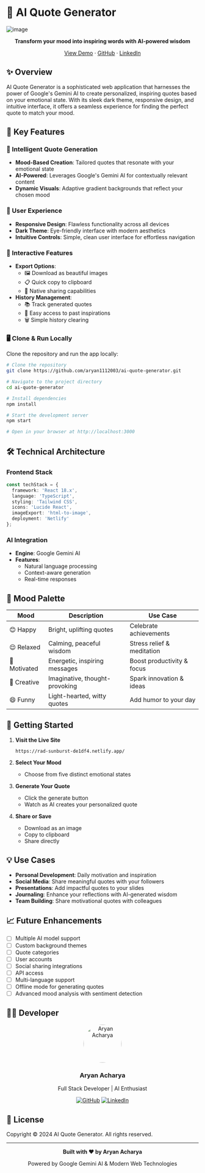 # 🌟 AI Quote Generator

![image](https://github.com/user-attachments/assets/7c6b9150-85d5-440f-ab2b-632903010ea7)


  <p align="center">
    <strong>Transform your mood into inspiring words with AI-powered wisdom</strong>
  </p>

  <p align="center">
    <a href="https://rad-sunburst-de1df4.netlify.app/" target="_blank">View Demo</a>
    ·
    <a href="https://github.com/aryan1112003/ai-quote-generator" target="_blank">GitHub</a>
    ·
    <a href="https://www.linkedin.com/in/aryan-acharya-9b939b316/" target="_blank">LinkedIn</a>
  </p>
</div>

## ✨ Overview

AI Quote Generator is a sophisticated web application that harnesses the power of Google's Gemini AI to create personalized, inspiring quotes based on your emotional state. With its sleek dark theme, responsive design, and intuitive interface, it offers a seamless experience for finding the perfect quote to match your mood.

## 🎯 Key Features

### 🎨 Intelligent Quote Generation
- **Mood-Based Creation**: Tailored quotes that resonate with your emotional state
- **AI-Powered**: Leverages Google's Gemini AI for contextually relevant content
- **Dynamic Visuals**: Adaptive gradient backgrounds that reflect your chosen mood

### 📱 User Experience
- **Responsive Design**: Flawless functionality across all devices
- **Dark Theme**: Eye-friendly interface with modern aesthetics
- **Intuitive Controls**: Simple, clean user interface for effortless navigation

### 💫 Interactive Features
- **Export Options**:
  - 🖼️ Download as beautiful images
  - 📋 Quick copy to clipboard
  - 🔗 Native sharing capabilities
- **History Management**:
  - 📚 Track generated quotes
  - 🔄 Easy access to past inspirations
  - 🗑️ Simple history clearing

### 🖥️ Clone & Run Locally

Clone the repository and run the app locally:

```bash
# Clone the repository
git clone https://github.com/aryan1112003/ai-quote-generator.git

# Navigate to the project directory
cd ai-quote-generator

# Install dependencies
npm install

# Start the development server
npm start

# Open in your browser at http://localhost:3000
```

## 🛠️ Technical Architecture

### Frontend Stack
```typescript
const techStack = {
  framework: 'React 18.x',
  language: 'TypeScript',
  styling: 'Tailwind CSS',
  icons: 'Lucide React',
  imageExport: 'html-to-image',
  deployment: 'Netlify'
};
```

### AI Integration
- **Engine**: Google Gemini AI
- **Features**:
  - Natural language processing
  - Context-aware generation
  - Real-time responses

## 🎨 Mood Palette

| Mood       | Description                        | Use Case                          |
|------------|------------------------------------|------------------------------------|
| 😊 Happy   | Bright, uplifting quotes          | Celebrate achievements            |
| 😌 Relaxed | Calming, peaceful wisdom          | Stress relief & meditation        |
| 💪 Motivated | Energetic, inspiring messages    | Boost productivity & focus        |
| 🎨 Creative | Imaginative, thought-provoking    | Spark innovation & ideas          |
| 😄 Funny   | Light-hearted, witty quotes       | Add humor to your day             |

## 🚀 Getting Started

1. **Visit the Live Site**
   ```
   https://rad-sunburst-de1df4.netlify.app/
   ```

2. **Select Your Mood**
   - Choose from five distinct emotional states

3. **Generate Your Quote**
   - Click the generate button
   - Watch as AI creates your personalized quote

4. **Share or Save**
   - Download as an image
   - Copy to clipboard
   - Share directly

## 💡 Use Cases

- **Personal Development**: Daily motivation and inspiration
- **Social Media**: Share meaningful quotes with your followers
- **Presentations**: Add impactful quotes to your slides
- **Journaling**: Enhance your reflections with AI-generated wisdom
- **Team Building**: Share motivational quotes with colleagues

## 📈 Future Enhancements

- [ ] Multiple AI model support
- [ ] Custom background themes
- [ ] Quote categories
- [ ] User accounts
- [ ] Social sharing integrations
- [ ] API access
- [ ] Multi-language support
- [ ] Offline mode for generating quotes
- [ ] Advanced mood analysis with sentiment detection

## 👨‍💻 Developer

<div align="center">
  <img src="https://avatars.githubusercontent.com/aryan1112003" alt="Aryan Acharya" width="100px" style="border-radius: 50%;" />
  
  ### Aryan Acharya
  
  <p>Full Stack Developer | AI Enthusiast</p>
  
  [![GitHub](https://img.shields.io/badge/GitHub-aryan1112003-black?style=flat-square&logo=github)](https://github.com/aryan1112003)
  [![LinkedIn](https://img.shields.io/badge/LinkedIn-Aryan_Acharya-blue?style=flat-square&logo=linkedin)](https://www.linkedin.com/in/aryan-acharya-9b939b316/)
</div>

## 📝 License

Copyright © 2024 AI Quote Generator. All rights reserved.

---

<div align="center">
  <p>
    <strong>Built with ❤️ by Aryan Acharya</strong>
  </p>
  <p>
    Powered by Google Gemini AI & Modern Web Technologies
  </p>
</div>

